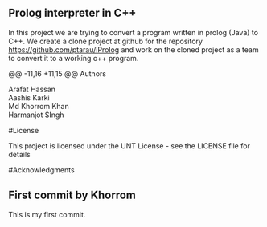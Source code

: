 ## Prolog interpreter in C++
 
 

In this project we are trying to convert a program written in prolog (Java) to C++. We create a clone project at github for the repository https://github.com/ptarau/iProlog and work on the cloned project as a team to convert it to a working c++ program.
 
 
 
@@ -11,16 +11,15 @@ Authors

 Arafat Hassan  
 Aashis Karki  
 Md Khorrom Khan  
 Harmanjot SIngh  
 
 
#License
 

This project is licensed under the UNT License - see the LICENSE file for details
 
#Acknowledgments
 
 
 
## First commit by Khorrom
This is my first commit. 